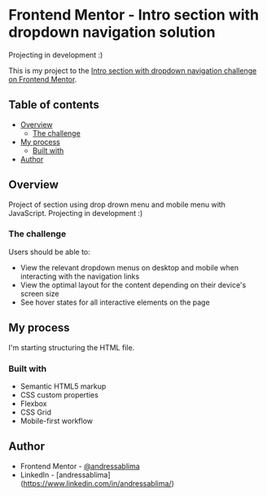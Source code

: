 # Frontend Mentor - Intro section with dropdown navigation solution

Projecting in development :)

This is my project to the [Intro section with dropdown navigation challenge on Frontend Mentor](https://www.frontendmentor.io/challenges/intro-section-with-dropdown-navigation-ryaPetHE5). 

## Table of contents

- [Overview](#overview)
  - [The challenge](#the-challenge)
- [My process](#my-process)
  - [Built with](#built-with)
- [Author](#author)

## Overview

Project of section using drop drown menu and mobile menu with JavaScript. Projecting in development :)

### The challenge

Users should be able to:

- View the relevant dropdown menus on desktop and mobile when interacting with the navigation links
- View the optimal layout for the content depending on their device's screen size
- See hover states for all interactive elements on the page

## My process

I'm starting structuring the HTML file.

### Built with

- Semantic HTML5 markup
- CSS custom properties
- Flexbox
- CSS Grid
- Mobile-first workflow

## Author

- Frontend Mentor - [@andressablima](https://www.frontendmentor.io/profile/andressablima)
- LinkedIn - [andressablima] (https://www.linkedin.com/in/andressablima/)
